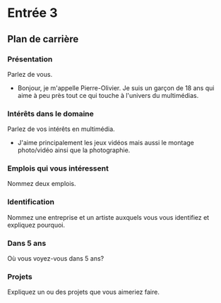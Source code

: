 # Entrée 3
## Plan de carrière

### Présentation
Parlez de vous. 

- Bonjour, je m'appelle Pierre-Olivier. Je suis un garçon de 18 ans qui aime à peu près tout ce qui touche à l'univers du multimédias.

### Intérêts dans le domaine
Parlez de vos intérêts en multimédia. 

- J'aime principalement les jeux vidéos mais aussi le montage photo/vidéo ainsi que la photographie. 

### Emplois qui vous intéressent
Nommez deux emplois.

### Identification
Nommez une entreprise et un artiste auxquels vous vous identifiez et expliquez pourquoi. 

### Dans 5 ans
Où vous voyez-vous dans 5 ans? 

### Projets
Expliquez un ou des projets que vous aimeriez faire. 
